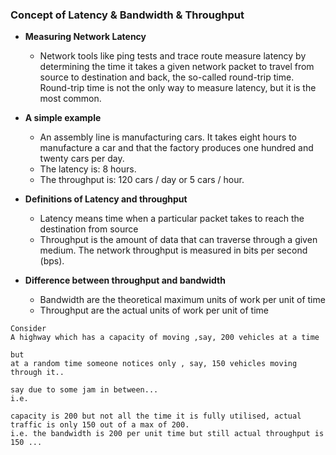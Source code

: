 ### Concept of Latency & Bandwidth & Throughput

- **Measuring Network Latency**
    - Network tools like ping tests and trace route measure latency by determining the time it takes a given network packet to travel from source to destination and back, the so-called round-trip time. Round-trip time is not the only way to measure latency, but it is the most common.


- **A simple example**
    - An assembly line is manufacturing cars. It takes eight hours to manufacture a car and that the factory produces one hundred and twenty cars per day.
    - The latency is: 8 hours.
    - The throughput is: 120 cars / day or 5 cars / hour.


- **Definitions of Latency and throughput**
    - Latency means time when a particular packet takes to reach the destination from source
    - Throughput is the amount of data that can traverse through a given medium. The network throughput is measured in bits per second (bps).



- **Difference between throughput and bandwidth**
    - Bandwidth are the theoretical maximum units of work per unit of time
    - Throughput are the actual units of work per unit of time

```
Consider
A highway which has a capacity of moving ,say, 200 vehicles at a time

but
at a random time someone notices only , say, 150 vehicles moving through it..

say due to some jam in between...
i.e.

capacity is 200 but not all the time it is fully utilised, actual traffic is only 150 out of a max of 200.
i.e. the bandwidth is 200 per unit time but still actual throughput is 150 ...
```
